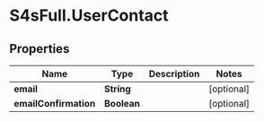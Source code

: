 # S4sFull.UserContact

## Properties
Name | Type | Description | Notes
------------ | ------------- | ------------- | -------------
**email** | **String** |  | [optional] 
**emailConfirmation** | **Boolean** |  | [optional] 



